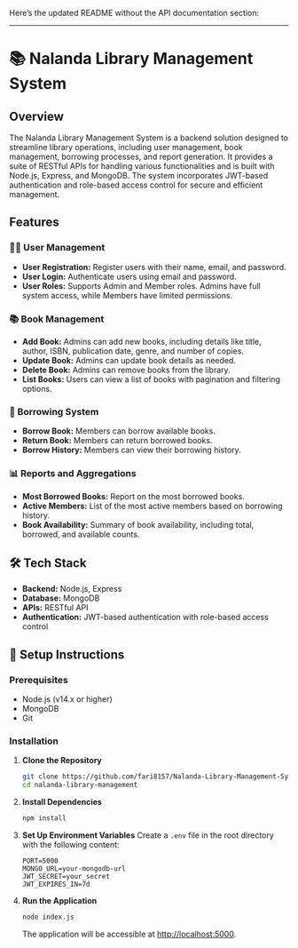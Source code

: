Here’s the updated README without the API documentation section:

---

# 📚 Nalanda Library Management System

## Overview
The Nalanda Library Management System is a backend solution designed to streamline library operations, including user management, book management, borrowing processes, and report generation. It provides a suite of RESTful APIs for handling various functionalities and is built with Node.js, Express, and MongoDB. The system incorporates JWT-based authentication and role-based access control for secure and efficient management.

## Features

### 🧑‍💻 User Management
- **User Registration:** Register users with their name, email, and password.
- **User Login:** Authenticate users using email and password.
- **User Roles:** Supports Admin and Member roles. Admins have full system access, while Members have limited permissions.

### 📚 Book Management
- **Add Book:** Admins can add new books, including details like title, author, ISBN, publication date, genre, and number of copies.
- **Update Book:** Admins can update book details as needed.
- **Delete Book:** Admins can remove books from the library.
- **List Books:** Users can view a list of books with pagination and filtering options.

### 📖 Borrowing System
- **Borrow Book:** Members can borrow available books.
- **Return Book:** Members can return borrowed books.
- **Borrow History:** Members can view their borrowing history.

### 📊 Reports and Aggregations
- **Most Borrowed Books:** Report on the most borrowed books.
- **Active Members:** List of the most active members based on borrowing history.
- **Book Availability:** Summary of book availability, including total, borrowed, and available counts.

## 🛠 Tech Stack
- **Backend:** Node.js, Express
- **Database:** MongoDB
- **APIs:** RESTful API
- **Authentication:** JWT-based authentication with role-based access control

## 🚀 Setup Instructions

### Prerequisites
- Node.js (v14.x or higher)
- MongoDB
- Git

### Installation
1. **Clone the Repository**
   ```bash
   git clone https://github.com/fari8157/Nalanda-Library-Management-System.git
   cd nalanda-library-management
   ```

2. **Install Dependencies**
   ```bash
   npm install
   ```

3. **Set Up Environment Variables**
   Create a `.env` file in the root directory with the following content:
   ```
   PORT=5000
   MONGO_URL=your-mongodb-url
   JWT_SECRET=your_secret
   JWT_EXPIRES_IN=7d
   ```

4. **Run the Application**
   ```bash
   node index.js
   ```
   The application will be accessible at [http://localhost:5000](http://localhost:5000).

